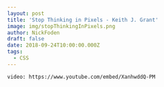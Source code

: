 ```yaml
---
layout: post
title: 'Stop Thinking in Pixels - Keith J. Grant'
image: img/stopThinkingInPixels.png
author: NickFoden
draft: false
date: 2018-09-24T10:00:00.000Z
tags:
  - CSS
---
```


`video: https://www.youtube.com/embed/XanhwddQ-PM`
